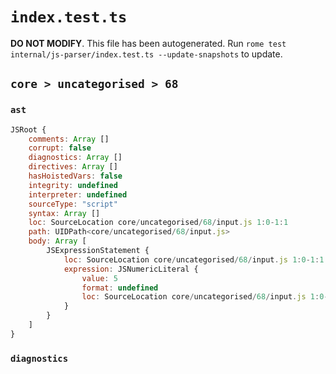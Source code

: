 # `index.test.ts`

**DO NOT MODIFY**. This file has been autogenerated. Run `rome test internal/js-parser/index.test.ts --update-snapshots` to update.

## `core > uncategorised > 68`

### `ast`

```javascript
JSRoot {
	comments: Array []
	corrupt: false
	diagnostics: Array []
	directives: Array []
	hasHoistedVars: false
	integrity: undefined
	interpreter: undefined
	sourceType: "script"
	syntax: Array []
	loc: SourceLocation core/uncategorised/68/input.js 1:0-1:1
	path: UIDPath<core/uncategorised/68/input.js>
	body: Array [
		JSExpressionStatement {
			loc: SourceLocation core/uncategorised/68/input.js 1:0-1:1
			expression: JSNumericLiteral {
				value: 5
				format: undefined
				loc: SourceLocation core/uncategorised/68/input.js 1:0-1:1
			}
		}
	]
}
```

### `diagnostics`

```

```
